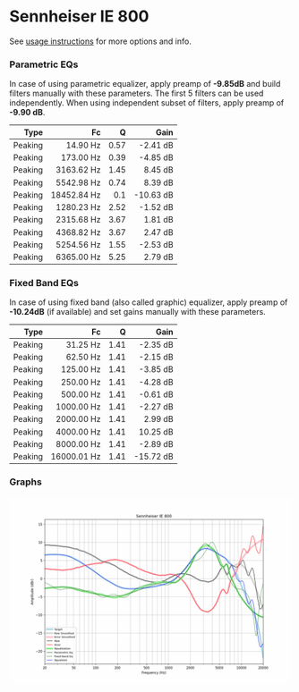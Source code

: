 # Sennheiser IE 800
See [usage instructions](https://github.com/jaakkopasanen/AutoEq#usage) for more options and info.

### Parametric EQs
In case of using parametric equalizer, apply preamp of **-9.85dB** and build filters manually
with these parameters. The first 5 filters can be used independently.
When using independent subset of filters, apply preamp of **-9.90 dB**.

| Type    | Fc          |    Q | Gain      |
|--------:|------------:|-----:|----------:|
| Peaking | 14.90 Hz    | 0.57 | -2.41 dB  |
| Peaking | 173.00 Hz   | 0.39 | -4.85 dB  |
| Peaking | 3163.62 Hz  | 1.45 | 8.45 dB   |
| Peaking | 5542.98 Hz  | 0.74 | 8.39 dB   |
| Peaking | 18452.84 Hz | 0.1  | -10.63 dB |
| Peaking | 1280.23 Hz  | 2.52 | -1.52 dB  |
| Peaking | 2315.68 Hz  | 3.67 | 1.81 dB   |
| Peaking | 4368.82 Hz  | 3.67 | 2.47 dB   |
| Peaking | 5254.56 Hz  | 1.55 | -2.53 dB  |
| Peaking | 6365.00 Hz  | 5.25 | 2.79 dB   |

### Fixed Band EQs
In case of using fixed band (also called graphic) equalizer, apply preamp of **-10.24dB**
(if available) and set gains manually with these parameters.

| Type    | Fc          |    Q | Gain      |
|--------:|------------:|-----:|----------:|
| Peaking | 31.25 Hz    | 1.41 | -2.35 dB  |
| Peaking | 62.50 Hz    | 1.41 | -2.15 dB  |
| Peaking | 125.00 Hz   | 1.41 | -3.85 dB  |
| Peaking | 250.00 Hz   | 1.41 | -4.28 dB  |
| Peaking | 500.00 Hz   | 1.41 | -0.61 dB  |
| Peaking | 1000.00 Hz  | 1.41 | -2.27 dB  |
| Peaking | 2000.00 Hz  | 1.41 | 2.99 dB   |
| Peaking | 4000.00 Hz  | 1.41 | 10.25 dB  |
| Peaking | 8000.00 Hz  | 1.41 | -2.89 dB  |
| Peaking | 16000.01 Hz | 1.41 | -15.72 dB |

### Graphs
![](./Sennheiser%20IE%20800.png)